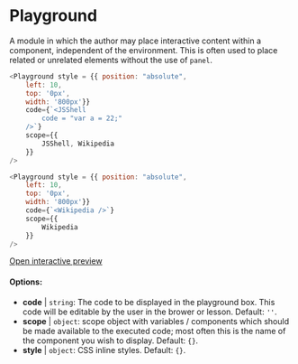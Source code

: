 # Playground

A module in which the author may place interactive content within a component, independent of the environment. This is often used to place related or unrelated elements without the use of `panel`.

``` js
<Playground style = {{ position: "absolute",  
    left: 10, 
    top: '0px',
    width: '800px'}}
    code={`<JSShell
        code = "var a = 22;"
    />`}
    scope={{
        JSShell, Wikipedia
    }}
/>
```

``` js
<Playground style = {{ position: "absolute",  
    left: 10, 
    top: '0px',
    width: '800px'}}
    code={`<Wikipedia />`}
    scope={{
        Wikipedia
    }}
/>
```

[Open interactive preview](https://isle.heinz.cmu.edu/components/playground)

#### Options:

* __code__ | `string`: The code to be displayed in the playground box. This code will be editable by the user in the brower or lesson. Default: `''`.
* __scope__ | `object`: scope object with variables / components which should be made available to the executed code; most often this is the name of the component you wish to display. Default: `{}`.
* __style__ | `object`: CSS inline styles. Default: `{}`.
